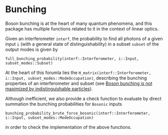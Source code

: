 # Bunching

Boson bunching is at the heart of many quantum phenomena, and this package has multiple functions related to it in the context of linear optics.

Given an interferometer `interf`, the probability to find all photons of a given input `i` (with a general state of distinguishability) in a subset `subset` of the output modes is given by

    full_bunching_probability(interf::Interferometer, i::Input, subset_modes::Subset)

At the heart of this forumla lies the `H_matrix(interf::Interferometer, i::Input, subset_modes::ModeOccupation)`, describing the bunching properties of an interferometer and subset (see [Boson bunching is not
maximized by indistinguishable particles](https://arxiv.org/abs/2203.01306)).

Although inefficient, we also provide a check function to evaluate by direct summation the bunching probabilities for `Bosonic` inputs

    bunching_probability_brute_force_bosonic(interf::Interferometer, i::Input, subset_modes::ModeOccupation)
in order to check the implementation of the above functions.
